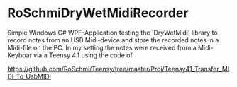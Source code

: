 # RoSchmiDryWetMidiRecorder

Simple Windows C# WPF-Application testing the 'DryWetMidi' library to record notes from an USB Midi-device
and store the recorded notes in a Midi-file on the PC.
In my setting the notes were received from a Midi-Keyboar via a Teensy 4.1 using the code of

https://github.com/RoSchmi/Teensy/tree/master/Proj/Teensy41_Transfer_MIDI_To_UsbMIDI

